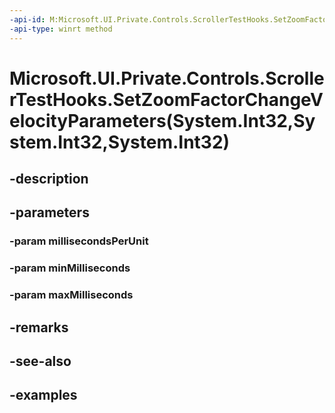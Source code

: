 ```yaml
---
-api-id: M:Microsoft.UI.Private.Controls.ScrollerTestHooks.SetZoomFactorChangeVelocityParameters(System.Int32,System.Int32,System.Int32)
-api-type: winrt method
---
```


# Microsoft.UI.Private.Controls.ScrollerTestHooks.SetZoomFactorChangeVelocityParameters(System.Int32,System.Int32,System.Int32)

<!--
public static void SetZoomFactorChangeVelocityParameters (int millisecondsPerUnit, int minMilliseconds, int maxMilliseconds);
-->


## -description

## -parameters

### -param millisecondsPerUnit

### -param minMilliseconds

### -param maxMilliseconds

## -remarks

## -see-also

## -examples


